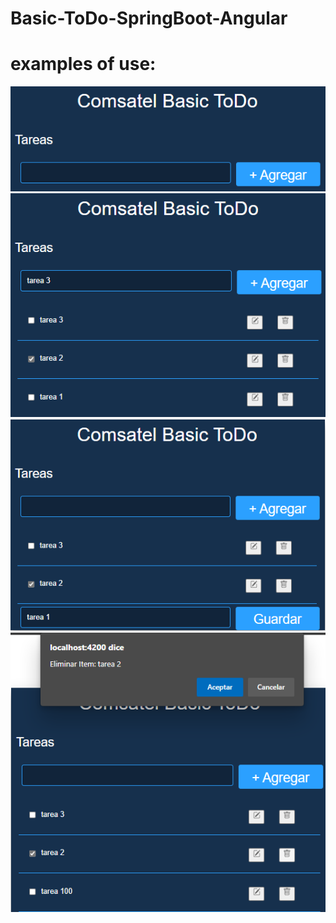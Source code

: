 # Basic-ToDo-SpringBoot-Angular
examples of use:
=
![todo-empty](images/todo-empty.PNG)
![todo](images/todo.png)
![todo-edit](images/todo-edit.PNG)
![todo-delete](images/todo-delete.PNG)
